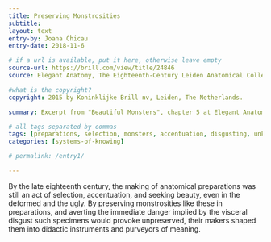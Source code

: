 ```yaml
---
title: Preserving Monstrosities
subtitle:
layout: text
entry-by: Joana Chicau
entry-date: 2018-11-6

# if a url is available, put it here, otherwise leave empty
source-url: https://brill.com/view/title/24846
source: Elegant Anatomy, The Eighteenth-Century Leiden Anatomical Collections. Marieke M. A. Hendriksen (2015)

#what is the copyright?
copyright: 2015 by Koninklijke Brill nv, Leiden, The Netherlands.

summary: Excerpt from "Beautiful Monsters", chapter 5 at Elegant Anatomy, Marieke M. A. Hendriksen

# all tags separated by commas
tags: [preparations, selection, monsters, accentuation, disgusting, unknown, meaning]
categories: [systems-of-knowing]

# permalink: /entry1/

---
```

By the late eighteenth century, the making of anatomical preparations was still an act of selection, accentuation, and seeking beauty, even in the deformed and the ugly. By preserving monstrosities like these in preparations, and averting the immediate danger implied by the visceral disgust such specimens would provoke unpreserved, their makers shaped them into didactic instruments and purveyors of meaning.
